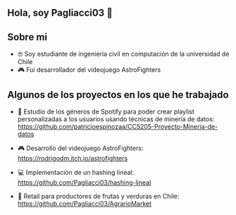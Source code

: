 ## Hola, soy Pagliacci03 👋

<!--
**Pagliacci03/Pagliacci03** is a ✨ _special_ ✨ repository because its `README.md` (this file) appears on your GitHub profile.

Here are some ideas to get you started:

- 🔭 I’m currently working on ...
- 🌱 I’m currently learning ...
- 👯 I’m looking to collaborate on ...
- 🤔 I’m looking for help with ...
- 💬 Ask me about ...
- 📫 How to reach me: ...
- 😄 Pronouns: ...
- ⚡ Fun fact: ...
-->

## Sobre mi
- 🤓 Soy estudiante de ingeniería civil en computación de la universidad de Chile
- 🎮 Fui desarrollador del videojuego AstroFighters

## Algunos de los proyectos en los que he trabajado
- 🎵 Estudio de los géneros de Spotify para poder crear playlist personalizadas a los usuarios usando técnicas de minería de datos:
  https://github.com/patricioespinozaa/CC5205-Proyecto-Mineria-de-datos
  
- 🎮 Desarrollo del videojuego AstroFighters:
  https://rodrigodm.itch.io/astrofighters
  
- 💻 Implementación de un hashing lineal:
  https://github.com/Pagliacci03/hashing-lineal

- 🍉 Retail para productores de frutas y verduras en Chile:
  https://github.com/Pagliacci03/AgrarioMarket
